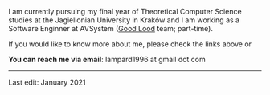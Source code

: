 I am currently pursuing my final year of Theoretical Computer Science studies at the Jagiellonian University in Kraków and I am working as a Software Enginner at AVSystem ([Good Lood](https://goodlood.com/en/) team; part-time).

If you would like to know more about me, please check the links above or

**You can reach me via email**: lampard1996 at gmail dot com

------
Last edit: January 2021
